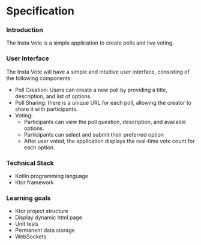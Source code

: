 # Specification

### Introduction
The Insta Vote is a simple application to create polls and live voting.

### User Interface
The Insta Vote will have a simple and intuitive user interface, consisting of the following components:

- Poll Creation: Users can create a new poll by providing a title, description, and list of options.
- Poll Sharing: there is a unique URL for each poll, allowing the creator to share it with participants.
- Voting:
    - Participants can view the poll question, description, and available options.
    - Participants can select and submit their preferred option
    - After user voted, the application displays the real-time vote count for each option.

### Technical Stack
- Kotlin programming language
- Ktor framework

### Learning goals
- Ktor project structure
- Display dynamic html page
- Unit tests
- Permanent data storage
- WebSockets